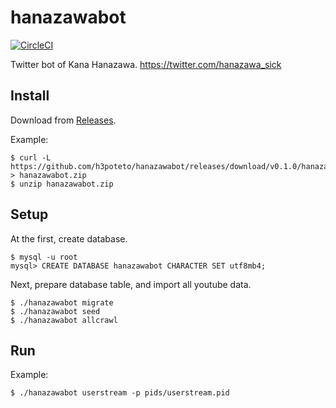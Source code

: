 # hanazawabot

[![CircleCI](https://circleci.com/gh/h3poteto/hanazawabot.svg?style=svg)](https://circleci.com/gh/h3poteto/hanazawabot)

Twitter bot of Kana Hanazawa.
https://twitter.com/hanazawa_sick


## Install
Download from [Releases](https://github.com/h3poteto/hanazawabot/releases).

Example:

```
$ curl -L https://github.com/h3poteto/hanazawabot/releases/download/v0.1.0/hanazawabot_0.1.0_linux_amd64.zip > hanazawabot.zip
$ unzip hanazawabot.zip
```

## Setup
At the first, create database.

```
$ mysql -u root
mysql> CREATE DATABASE hanazawabot CHARACTER SET utf8mb4;
```

Next, prepare database table, and import all youtube data.

```
$ ./hanazawabot migrate
$ ./hanazawabot seed
$ ./hanazawabot allcrawl
```

## Run
Example:

```
$ ./hanazawabot userstream -p pids/userstream.pid
```

